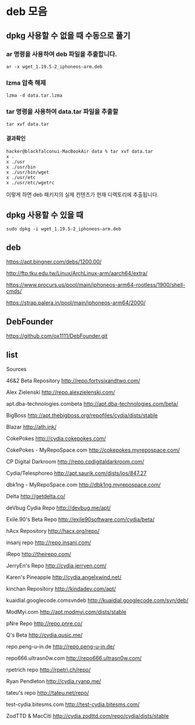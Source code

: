 # deb 모음 

## dpkg 사용할 수 없을 때 수동으로 풀기



### ar 명령을 사용하여 deb 파일을 추출합니다.

```
ar -x wget_1.19.5-2_iphoneos-arm.deb
```

### lzma 압축 해제
```
lzma -d data.tar.lzma
```

### tar 명령을 사용하여 data.tar 파일을 추출할

```
tar xvf data.tar
```

#### 결과확인
```
hacker@blackfalconui-MacBookAir data % tar xvf data.tar 
x .
x ./usr
x ./usr/bin
x ./usr/bin/wget
x ./usr/etc
x ./usr/etc/wgetrc
```

이렇게 하면 deb 패키지의 실제 컨텐츠가 현재 디렉토리에 추출됩니다.


## dpkg 사용할 수 있을 때
```
sudo dpkg -i wget_1.19.5-2_iphoneos-arm.deb
```

## deb

https://apt.bingner.com/debs/1200.00/

http://ftp.tku.edu.tw/Linux/ArchLinux-arm/aarch64/extra/

https://www.procurs.us/pool/main/iphoneos-arm64-rootless/1900/shell-cmds/

https://strap.palera.in/pool/main/iphoneos-arm64/2000/

## DebFounder
https://github.com/ox1111/DebFounder.git


## list

Sources

46&2 Beta Repository
http://repo.fortysixandtwo.com/

Alex Zielenski
http://repo.alexzielenski.com/

apt.dba-technologies.combeta
http://apt.dba-technologies.com/beta/

BigBoss
http://apt.thebigboss.org/repofiles/cydia/dists/stable

Blazar
http://ath.ink/

CokePokes
http://cydia.cokepokes.com/

CokePokes - MyRepoSpace.com 
http://cokepokes.myrepospace.com/

CP Digital Darkroom
http://repo.cpdigitaldarkroom.com/

Cydia/Telesphoreo
http://apt.saurik.com/dists/ios/847.27

dbk1ng - MyRepoSpace.com 
http://dbk1ng.myrepospace.com/

Delta
http://getdelta.co/

deVbug Cydia Repo
http://devbug.me/apt/

Exile.90's Beta Repo
http://exile90software.com/cydia/beta/

hAcx Repository
http://hacx.org/repo/

insanj repo
http://repo.insanj.com/

iRepo
http://theirepo.com/

JerryEn's Repo
http://cydia.jerryen.com/

Karen's Pineapple 
http://cydia.angelxwind.net/

kinchan Repository
http://kindadev.com/apt/

kuaidial.googlecode.comsvndeb
http://kuaidial.googlecode.com/svn/deb/

ModMyi.com
http://apt.modmyi.com/dists/stable

pNre Repo 
http://repo.pnre.co/

Q's Beta
http://cydia.qusic.me/

repo.peng-u-in.de
http://repo.peng-u-in.de/

repo666.ultrasn0w.com
http://repo666.ultrasn0w.com/

rpetrich repo
http://rpetri.ch/repo/

Ryan Pendleton 
http://cydia.ryanp.me/

tateu's repo
http://tateu.net/repo/

test-cydia.bitesms.com
http://test-cydia.bitesms.com/

ZodTTD & MacCiti
http://cydia.zodttd.com/repo/cydia/dists/stable

